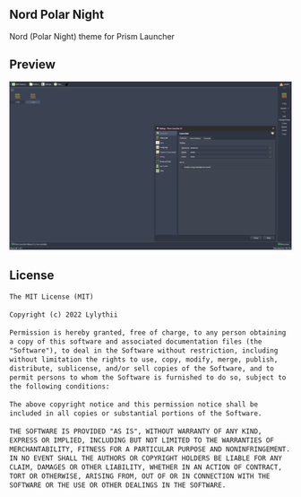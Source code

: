 <!--
SPDX-FileCopyrightText: 2022 Lylythii

SPDX-License-Identifier: CC0-1.0
-->

Nord Polar Night
---
Nord (Polar Night) theme for Prism Launcher

## Preview
![Nord Polar Night Preview](preview.png)

## License
```
The MIT License (MIT)

Copyright (c) 2022 Lylythii

Permission is hereby granted, free of charge, to any person obtaining a copy of this software and associated documentation files (the "Software"), to deal in the Software without restriction, including without limitation the rights to use, copy, modify, merge, publish, distribute, sublicense, and/or sell copies of the Software, and to permit persons to whom the Software is furnished to do so, subject to the following conditions:

The above copyright notice and this permission notice shall be included in all copies or substantial portions of the Software.

THE SOFTWARE IS PROVIDED "AS IS", WITHOUT WARRANTY OF ANY KIND, EXPRESS OR IMPLIED, INCLUDING BUT NOT LIMITED TO THE WARRANTIES OF MERCHANTABILITY, FITNESS FOR A PARTICULAR PURPOSE AND NONINFRINGEMENT. IN NO EVENT SHALL THE AUTHORS OR COPYRIGHT HOLDERS BE LIABLE FOR ANY CLAIM, DAMAGES OR OTHER LIABILITY, WHETHER IN AN ACTION OF CONTRACT, TORT OR OTHERWISE, ARISING FROM, OUT OF OR IN CONNECTION WITH THE SOFTWARE OR THE USE OR OTHER DEALINGS IN THE SOFTWARE.
```
